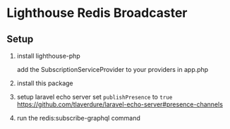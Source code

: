# Lighthouse Redis Broadcaster

## Setup

1. install lighthouse-php
    
    add the SubscriptionServiceProvider to your providers in app.php

1. install this package
1. setup laravel echo server
    set `publishPresence` to `true` https://github.com/tlaverdure/laravel-echo-server#presence-channels

1. run the redis:subscribe-graphql command
